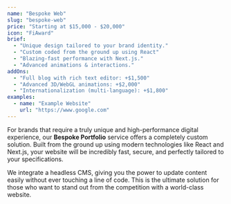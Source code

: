 ```yaml
---
name: "Bespoke Web"
slug: "bespoke-web"
price: "Starting at $15,000 - $20,000"
icon: "FiAward"
brief:
  - "Unique design tailored to your brand identity."
  - "Custom coded from the ground up using React"
  - "Blazing-fast performance with Next.js."
  - "Advanced animations & interactions."
addOns:
  - "Full blog with rich text editor: +$1,500"
  - "Advanced 3D/WebGL animations: +$2,000"
  - "Internationalization (multi-language): +$1,800"
examples:
  - name: "Example Website"
    url: "https://www.google.com"
---
```


For brands that require a truly unique and high-performance digital experience, our **Bespoke Portfolio** service offers a completely custom solution. Built from the ground up using modern technologies like React and Next.js, your website will be incredibly fast, secure, and perfectly tailored to your specifications.

We integrate a headless CMS, giving you the power to update content easily without ever touching a line of code. This is the ultimate solution for those who want to stand out from the competition with a world-class website.